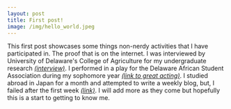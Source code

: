```yaml
---
layout: post
title: First post!
image: /img/hello_world.jpeg
---
```


This first post showcases some things non-nerdy activities that
I have participated in. The proof that is on the internet. I was interviewed by University of Delaware's College of Agriculture for my undergraduate research [_(interview)_](https://canr.udel.edu/blog/ud-undergraduate-felix-ackon-studies-statistics-markov-chains/). I performed in a play for the Delaware African Student Association during my sophomore year [_(link to great acting)_](https://youtu.be/qCbCt_dbSTU?t=406). I studied abroad in Japan for a month and attempted to write a weekly blog, but, I failed after the first week [_(link)_](https://sites.udel.edu/globalblog/2017/01/getting-to-know-japan/). I will add more as they come but hopefully this is a start to getting to know me.
